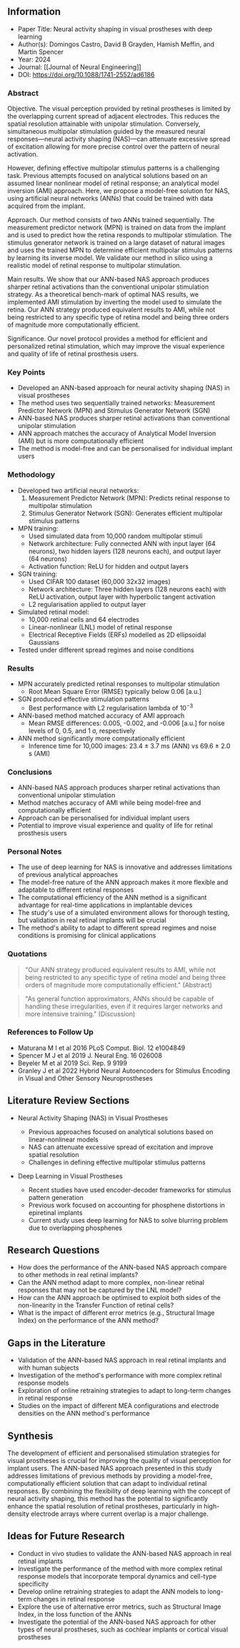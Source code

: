 ## Information

- Paper Title: Neural activity shaping in visual prostheses with deep learning
- Author(s): Domingos Castro, David B Grayden, Hamish Meffin, and Martin Spencer
- Year: 2024
- Journal: [[Journal of Neural Engineering]]
- DOI: https://doi.org/10.1088/1741-2552/ad6186

### Abstract

Objective. The visual perception provided by retinal prostheses is limited by the overlapping current spread of adjacent electrodes. This reduces the spatial resolution attainable with unipolar stimulation. Conversely, simultaneous multipolar stimulation guided by the measured neural responses—neural activity shaping (NAS)—can attenuate excessive spread of excitation allowing for more precise control over the pattern of neural activation. 

However, defining effective multipolar stimulus patterns is a challenging task. Previous attempts focused on analytical solutions based on an assumed linear nonlinear model of retinal response; an analytical model inversion (AMI) approach. Here, we propose a model-free solution for NAS, using artificial neural networks (ANNs) that could be trained with data acquired from the implant. 

Approach. Our method consists of two ANNs trained sequentially. The measurement predictor network (MPN) is trained on data from the implant and is used to predict how the retina responds to multipolar stimulation. The stimulus generator network is trained on a large dataset of natural images and uses the trained MPN to determine efficient multipolar stimulus patterns by learning its inverse model. We validate our method in silico using a realistic model of retinal response to multipolar stimulation. 

Main results. We show that our ANN-based NAS approach produces sharper retinal activations than the conventional unipolar stimulation strategy. As a theoretical bench-mark of optimal NAS results, we implemented AMI stimulation by inverting the model used to simulate the retina. Our ANN strategy produced equivalent results to AMI, while not being restricted to any specific type of retina model and being three orders of magnitude more computationally efficient. 

Significance. Our novel protocol provides a method for efficient and personalized retinal stimulation, which may improve the visual experience and quality of life of retinal prosthesis users.

### Key Points

- Developed an ANN-based approach for neural activity shaping (NAS) in visual prostheses
- The method uses two sequentially trained networks: Measurement Predictor Network (MPN) and Stimulus Generator Network (SGN)
- ANN-based NAS produces sharper retinal activations than conventional unipolar stimulation
- ANN approach matches the accuracy of Analytical Model Inversion (AMI) but is more computationally efficient
- The method is model-free and can be personalised for individual implant users

### Methodology

- Developed two artificial neural networks:
  1. Measurement Predictor Network (MPN): Predicts retinal response to multipolar stimulation
  2. Stimulus Generator Network (SGN): Generates efficient multipolar stimulus patterns
- MPN training:
  - Used simulated data from 10,000 random multipolar stimuli
  - Network architecture: Fully connected ANN with input layer (64 neurons), two hidden layers (128 neurons each), and output layer (64 neurons)
  - Activation function: ReLU for hidden and output layers
- SGN training:
  - Used CIFAR 100 dataset (60,000 32x32 images)
  - Network architecture: Three hidden layers (128 neurons each) with ReLU activation, output layer with hyperbolic tangent activation
  - L2 regularisation applied to output layer
- Simulated retinal model:
  - 10,000 retinal cells and 64 electrodes
  - Linear-nonlinear (LNL) model of retinal response
  - Electrical Receptive Fields (ERFs) modelled as 2D ellipsoidal Gaussians
- Tested under different spread regimes and noise conditions

### Results

- MPN accurately predicted retinal responses to multipolar stimulation
  - Root Mean Square Error (RMSE) typically below 0.06 [a.u.]
- SGN produced effective stimulation patterns
  - Best performance with L2 regularisation lambda of $10^{-3}$
- ANN-based method matched accuracy of AMI approach
  - Mean RMSE differences: 0.005, -0.002, and -0.006 [a.u.] for noise levels of 0, 0.5, and 1 σ, respectively
- ANN method significantly more computationally efficient
  - Inference time for 10,000 images: 23.4 ± 3.7 ms (ANN) vs 69.6 ± 2.0 s (AMI)

### Conclusions

- ANN-based NAS approach produces sharper retinal activations than conventional unipolar stimulation
- Method matches accuracy of AMI while being model-free and computationally efficient
- Approach can be personalised for individual implant users
- Potential to improve visual experience and quality of life for retinal prosthesis users

### Personal Notes

- The use of deep learning for NAS is innovative and addresses limitations of previous analytical approaches
- The model-free nature of the ANN approach makes it more flexible and adaptable to different retinal responses
- The computational efficiency of the ANN method is a significant advantage for real-time applications in implantable devices
- The study's use of a simulated environment allows for thorough testing, but validation in real retinal implants will be crucial
- The method's ability to adapt to different spread regimes and noise conditions is promising for clinical applications

### Quotations

> "Our ANN strategy produced equivalent results to AMI, while not being restricted to any specific type of retina model and being three orders of magnitude more computationally efficient." (Abstract)

> "As general function approximators, ANNs should be capable of handling these irregularities, even if it requires larger networks and more intensive training." (Discussion)

### References to Follow Up

- Maturana M I et al 2016 PLoS Comput. Biol. 12 e1004849
- Spencer M J et al 2019 J. Neural Eng. 16 026008
- Beyeler M et al 2019 Sci. Rep. 9 9199
- Granley J et al 2022 Hybrid Neural Autoencoders for Stimulus Encoding in Visual and Other Sensory Neuroprostheses

## Literature Review Sections

- Neural Activity Shaping (NAS) in Visual Prostheses
  - Previous approaches focused on analytical solutions based on linear-nonlinear models
  - NAS can attenuate excessive spread of excitation and improve spatial resolution
  - Challenges in defining effective multipolar stimulus patterns

- Deep Learning in Visual Prostheses
  - Recent studies have used encoder-decoder frameworks for stimulus pattern generation
  - Previous work focused on accounting for phosphene distortions in epiretinal implants
  - Current study uses deep learning for NAS to solve blurring problem due to overlapping phosphenes

## Research Questions

- How does the performance of the ANN-based NAS approach compare to other methods in real retinal implants?
- Can the ANN method adapt to more complex, non-linear retinal responses that may not be captured by the LNL model?
- How can the ANN approach be optimised to exploit both sides of the non-linearity in the Transfer Function of retinal cells?
- What is the impact of different error metrics (e.g., Structural Image Index) on the performance of the ANN method?

## Gaps in the Literature

- Validation of the ANN-based NAS approach in real retinal implants and with human subjects
- Investigation of the method's performance with more complex retinal response models
- Exploration of online retraining strategies to adapt to long-term changes in retinal response
- Studies on the impact of different MEA configurations and electrode densities on the ANN method's performance

## Synthesis

The development of efficient and personalised stimulation strategies for visual prostheses is crucial for improving the quality of visual perception for implant users. The ANN-based NAS approach presented in this study addresses limitations of previous methods by providing a model-free, computationally efficient solution that can adapt to individual retinal responses. By combining the flexibility of deep learning with the concept of neural activity shaping, this method has the potential to significantly enhance the spatial resolution of retinal prostheses, particularly in high-density electrode arrays where current overlap is a major challenge.

## Ideas for Future Research

- Conduct in vivo studies to validate the ANN-based NAS approach in real retinal implants
- Investigate the performance of the method with more complex retinal response models that incorporate temporal dynamics and cell-type specificity
- Develop online retraining strategies to adapt the ANN models to long-term changes in retinal response
- Explore the use of alternative error metrics, such as Structural Image Index, in the loss function of the ANNs
- Investigate the potential of the ANN-based NAS approach for other types of neural prostheses, such as cochlear implants or cortical visual prostheses